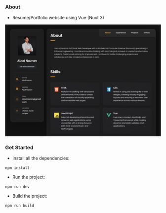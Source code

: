 ### About

- Resume/Portfolio website using Vue (Nuxt 3)

![Portfolio](my-portfolio.png)

### Get Started

- Install all the dependencies:

```
npm install
```

- Run the project:

```
npm run dev
```

- Build the project:

```
npm run build
```
